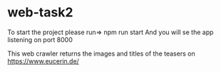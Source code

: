 # web-task2

To start the project please run=>  npm run start
And you will se the app listening on port 8000

This web crawler returns the images and titles of the teasers on https://www.eucerin.de/
